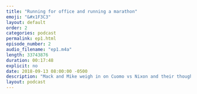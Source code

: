 ```yaml
---
title: "Running for office and running a marathon"
emoji: "&#x1F3C3"
layout: default
order: 2
categories: podcast
permalink: ep1.html
episode_number: 2
audio_filename: "ep1.m4a"
length: 33743876
duration: 00:17:48
explicit: no
date: 2018-09-13 08:00:00 -0500
description: "Mack and Mike weigh in on Cuomo vs Nixon and their thoughts on running. Also Mike reviews Airpods."
layout: podcast
---
```

